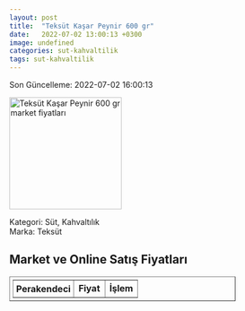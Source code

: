 ```yaml
---
layout: post
title:  "Teksüt Kaşar Peynir 600 gr"
date:   2022-07-02 13:00:13 +0300
image: undefined
categories: sut-kahvaltilik
tags: sut-kahvaltilik
---
```


Son Güncelleme: 2022-07-02 16:00:13

<img src="undefined" width="200" alt="Teksüt Kaşar Peynir 600 gr market fiyatları" />

Kategori: Süt, Kahvaltılık
<br />
Marka: Teksüt

<h2>Market ve Online Satış Fiyatları</h2>

<table border="1" style="padding: 5px;width:80%;">
  <tr>
    <td style="padding: 5px;"><strong>Perakendeci</strong></td>
    <td><strong>Fiyat</strong></td>
    <td><strong>İşlem</strong></td>
  </tr>
  
</table>
